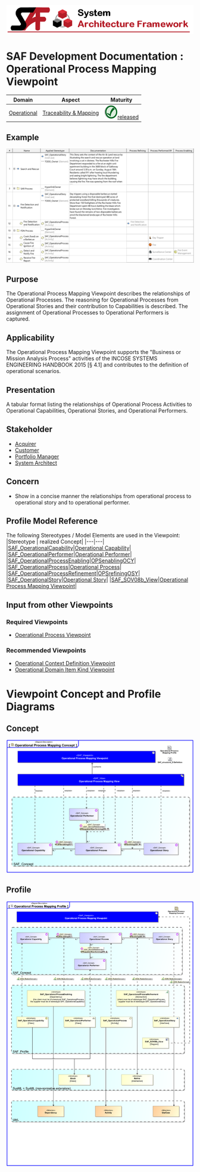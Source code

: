 ![System Architecture Framework](../../diagrams/Banner_SAF.png)
# SAF Development Documentation : Operational Process Mapping Viewpoint
|**Domain**|**Aspect**|**Maturity**|
| --- | --- | --- |
|[Operational](../../domains.md#Domain-Operational)|[Traceability & Mapping](../../aspects.md#Aspect-Traceability-&-Mapping)|![Released](../../diagrams/Symbol_confirmed.png )[released](../../using-saf/maturity.md#released)|
## Example
![Operational-Process-Mapping-Viewpoint-primary-example.svg](../../diagrams/vp-examples/Operational-Process-Mapping-Viewpoint-primary-example.svg)
## Purpose
The Operational Process Mapping Viewpoint describes the relationships of Operational Processes. The reasoning for Operational Processes from Operational Stories and their contribution to Capabilities is described. The assignment of Operational Processes to Operational Performers is captured.
## Applicability
The Operational Process Mapping Viewpoint supports the "Business or Mission Analysis Process" activities of the INCOSE SYSTEMS ENGINEERING HANDBOOK 2015 [§ 4.1] and contributes to the definition of operational scenarios.
## Presentation
A tabular format listing the relationships of Operational Process Activities to Operational Capabilities, Operational Stories, and Operational Performers.

## Stakeholder
* [Acquirer](../../stakeholders.md#Acquirer)
* [Customer](../../stakeholders.md#Customer)
* [Portfolio Manager](../../stakeholders.md#Portfolio-Manager)
* [System Architect](../../stakeholders.md#System-Architect)
## Concern
* Show in a concise manner the relationships from operational process to operational story and to operational performer.
## Profile Model Reference
The following Stereotypes / Model Elements are used in the Viewpoint:
|Stereotype | realized Concept|
|---|---|
|[SAF_OperationalCapability](../../stereotypes.md#SAF_OperationalCapability)|[Operational Capability](../concept/concepts.md#Operational-Capability)|
|[SAF_OperationalPerformer](../../stereotypes.md#SAF_OperationalPerformer)|[Operational Performer](../concept/concepts.md#Operational-Performer)|
|[SAF_OperationalProcessEnabling](../../stereotypes.md#SAF_OperationalProcessEnabling)|[OPSenablingOCY](../concept/concepts.md#OPSenablingOCY)|
|[SAF_OperationalProcess](../../stereotypes.md#SAF_OperationalProcess)|[Operational Process](../concept/concepts.md#Operational-Process)|
|[SAF_OperationalProcessRefinement](../../stereotypes.md#SAF_OperationalProcessRefinement)|[OPSrefiningOSY](../concept/concepts.md#OPSrefiningOSY)|
|[SAF_OperationalStory](../../stereotypes.md#SAF_OperationalStory)|[Operational Story](../concept/concepts.md#Operational-Story)|
|[SAF_SOV08b_View](../../stereotypes.md#SAF_SOV08b_View)|[Operational Process Mapping Viewpoint](../concept/concepts.md#Operational-Process-Mapping-Viewpoint)|
## Input from other Viewpoints
### Required Viewpoints
* [Operational Process Viewpoint](Operational-Process-Viewpoint.md)
### Recommended Viewpoints
* [Operational Context Definition Viewpoint](Operational-Context-Definition-Viewpoint.md)
* [Operational Domain Item Kind Viewpoint](Operational-Domain-Item-Kind-Viewpoint.md)
# Viewpoint Concept and Profile Diagrams
## Concept
![Operational Process Mapping Concept](diagrams/Operational-Process-Mapping-Concept.svg)
## Profile
![Operational Process Mapping Profile](diagrams/Operational-Process-Mapping-Profile.svg)
